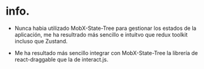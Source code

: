 # info.

- Nunca habia utilizado MobX-State-Tree para gestionar los estados de la aplicación, me ha resultrado más sencillo e intuitvo que redux toolkit incluso que Zustand. 

- Me ha resultado más sencillo integrar con MobX-State-Tree la librería de react-draggable que la de interact.js. 





